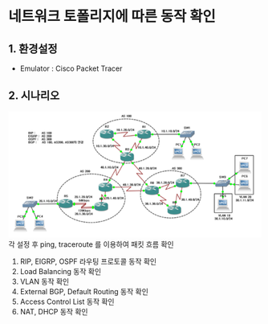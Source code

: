 # 네트워크 토폴리지에 따른 동작 확인

## 1. 환경설정
* Emulator : Cisco Packet Tracer

## 2. 시나리오
![image](./reference/image.jpg)
각 설정 후 ping, traceroute 를 이용하여 패킷 흐름 확인 
1. RIP, EIGRP, OSPF 라우팅 프로토콜 동작 확인
2. Load Balancing 동작 확인
3. VLAN 동작 확인
4. External BGP, Default Routing 동작 확인
5. Access Control List 동작 확인
6. NAT, DHCP 동작 확인
